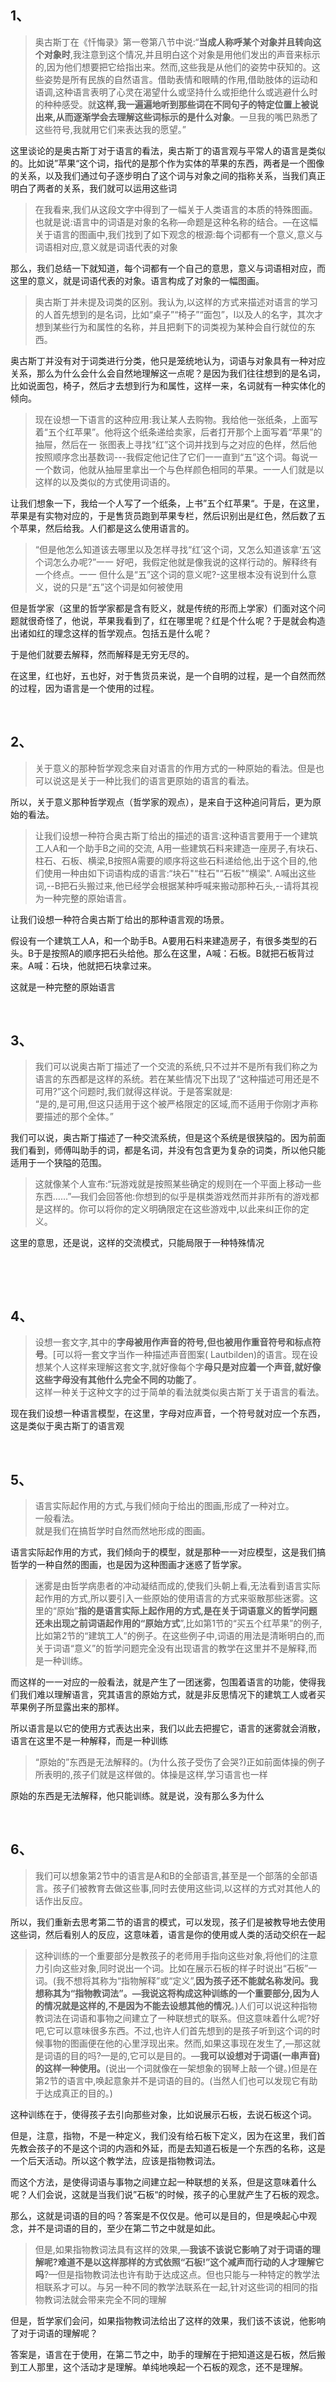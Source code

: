 <h2>1、</h2><blockquote data-pid="1uuh78Bd"> 奥古斯丁在《忏悔录》第一卷第八节中说:“<b>当成人称呼某个对象并且转向这个对象时</b>,我注意到这个情况,并且明白这个对象是用他们发出的声音来标示的,因为他们想要把它给指出来。然而,这些我是从他们的姿势中获知的。这些姿势是所有民族的自然语言。借助表情和眼睛的作用,借助肢体的运动和语调,这种语言表明了心灵在渴望什么或坚持什么或拒绝什么或逃避什么时的种种感受。就<b>这样,我一遍遍地听到那些词在不同句子的特定位置上被说出来,从而逐渐学会去理解这些词标示的是什么对象</b>。一旦我的嘴巴熟悉了这些符号,我就用它们来表达我的愿望。”</blockquote><p data-pid="IYShxB9p">这里谈论的是奥古斯丁对于语言的看法，奥古斯丁的语言观与平常人的语言是类似的。比如说”苹果“这个词，指代的是那个作为实体的苹果的东西，两者是一个图像的关系，以及我们通过句子逐步明白了这个词与对象之间的指称关系，当我们真正明白了两者的关系，我们就可以运用这些词</p><blockquote data-pid="UzgLdpl9">    在我看来,我们从这段文字中得到了一幅关于人类语言的本质的特殊图画。也就是说:语言中的词语是对象的名称—命题是这种名称的结合。—在这幅关于语言的图画中,我们找到了如下观念的根源:每个词都有一个意义,意义与词语相对应,意义就是词语代表的对象</blockquote><p data-pid="PAysSday">那么，我们总结一下就知道，每个词都有一个自己的意思，意义与词语相对应，而这里的意义，就是词语代表的对象。语言构成了对象的一幅图画。</p><blockquote data-pid="y7st3O6S">奥古斯丁并未提及词类的区别。我认为,以这样的方式来描述对语言的学习的人首先想到的是名词，比如“桌子”“椅子”“面包”，l以及人的名字，其次才想到某些行为和属性的名称，并且把剩下的词类视为某种会自行就位的东西。</blockquote><p data-pid="6Bp7uMbi">奥古斯丁并没有对于词类进行分类，他只是笼统地认为，词语与对象具有一种对应关系，那么为什么会什么会自然地理解这一点呢？是因为我们往往想到的是名词，比如说面包，椅子，然后才去想到行为和属性，这样一来，名词就有一种实体化的倾向。</p><blockquote data-pid="gDB19ces">    现在设想一下语言的这种应用:我让某人去购物。我给他一张纸条，上面写着“五个红苹果”。他将这个纸条递给卖家，后者打开那个上面写着“苹果”的抽屉，然后在一 张图表上寻找“红”这个词并找到与之对应的色样，然后他按照顺序念出基数词---我假定他记住了它们一一直到“五”这个词。每说一一个数词，他就从抽屉里拿出一个与色样颜色相同的苹果。一一人们就是以这样的以及类似的方式使用词语的。</blockquote><p data-pid="zhvsOb96">让我们想象一下，我给一个人写了一个纸条，上书”五个红苹果“。于是，在这里，苹果是有实物对应的，于是售货员跑到苹果专栏，然后识别出是红色，然后数了五个苹果，然后给我。人们都是这么使用语言的。</p><blockquote data-pid="UHkk3qrH">    “但是他怎么知道该去哪里以及怎样寻找“红’这个词，又怎么知道该拿‘五’这个词怎么办呢?”一一 好吧，我假定他就是像我说的这样行动的。解释终有一个终点。一一 但什么是“五”这个词的意义呢?-这里根本没有说到什么意义，说的只是“五”这个词是如何被使用</blockquote><p data-pid="xIMkVXZk">但是哲学家（这里的哲学家都是含有贬义，就是传统的形而上学家）们面对这个问题就很奇怪了，他说，苹果我看到了，红在哪里呢？红是个什么呢？于是就会构造出诸如红的理念这样的哲学观点。包括五是什么呢？</p><p data-pid="z_6wD6JY">于是他们就要去解释，然而解释是无穷无尽的。</p><p data-pid="6i7v8gGu">在这里，红也好，五也好，对于售货员来说，是一个自明的过程，是一个自然而然的过程，因为语言是一个使用的过程。</p><p><br></p><h2>2、</h2><blockquote data-pid="C9wM8gK-">关于意义的那种哲学观念来自对语言的作用方式的一种原始的看法。但是也可以说这是关于一种比我们的语言更原始的语言的看法。</blockquote><p data-pid="8kknTFFI">所以，关于意义那种哲学观点（哲学家的观点），是来自于这种追问背后，更为原始的看法。</p><blockquote data-pid="XUxHHa4N">    让我们设想一种符合奥古斯丁给出的描述的语言:这种语言要用于一个建筑工人A和一个助手B之间的交流, A用一些建筑石料来建造一座房子,有块石、柱石、石板、横梁,B按照A需要的顺序将这些石料递给他,出于这个目的,他们使用一种由如下词语构成的语言:“块石"“柱石"“石板"“横梁". A喊出这些词,--B把石头搬过来,他已经学会根据某种呼喊来搬动那种石头,--请将其视为一种完整的原始语言。</blockquote><p data-pid="ba7rsqXJ">让我们设想一种符合奥古斯丁给出的那种语言观的场景。</p><p data-pid="99WC0DuV">假设有一个建筑工人A，和一个助手B。A要用石料来建造房子，有很多类型的石头。B于是按照A的顺序把石头给他。那么在这里，A喊：石板。B就把石板背过来。A喊：石块，他就把石块拿过来。</p><p data-pid="KPlTX6Sy">这就是一种完整的原始语言</p><p><br></p><h2>3、</h2><blockquote data-pid="zj89xWpX"> 我们可以说奥古斯丁描述了一个交流的系统,只不过并不是所有我们称之为语言的东西都是这样的系统。若在某些情况下出现了“这种描述可用还是不可用?”这个问题时,我们就得这样说。于是答案就是:<br> “是的,是可用,但这只适用于这个被严格限定的区域,而不适用于你刚才声称要描述的那个全体。”</blockquote><p data-pid="tteJo6AH">我们可以说，奥古斯丁描述了一种交流系统，但是这个系统是很狭隘的。因为前面我们看到，师傅叫助手的词，都是名词，并没有包含更为复杂的词类，所以他只能适用于一个狭隘的范围。</p><blockquote data-pid="oYSR0XX4">    这就像某个人宣布:“玩游戏就是按照某些确定的规则在一个平面上移动一些东西……”—我们会回答他:你想到的似乎是棋类游戏然而并非所有的游戏都是这样的。你可以将你的定义明确限定在这些游戏中,以此来纠正你的定义。</blockquote><p data-pid="M0vxdONm">这里的意思，还是说，这样的交流模式，只能局限于一种特殊情况</p><p><br></p><p><br></p><h2>4、</h2><blockquote data-pid="dkDE3kex">    设想一套文字,其中的<b>字母被用作声音的符号,但也被用作重音符号和标点符号</b>。[可以将一套文字当作一种描述声音图案( Lautbilden)的语言。现在设想某个人这样来理解这套文字,就好像每个字<b>母只是对应着一个声音,就好像这些字母没有其他什么完全不同的功能了</b>。<br>    这样一种关于这种文字的过于简单的看法就类似奥古斯丁关于语言的看法。</blockquote><p data-pid="PJCUaXDS">现在我们设想一种语言模型，在这里，字母对应声音，一个符号就对应一个东西，这是类似于奥古斯丁的语言观</p><p><br></p><h2>5、</h2><blockquote data-pid="ncEN0LDA">  语言实际起作用的方式,与我们倾向于给出的图画,形成了一种对立。<br>    一般看法。<br>    就是我们在搞哲学时自然而然地形成的图画。</blockquote><p data-pid="ndSeQxUL">语言实际起作用的方式，我们倾向于的模型，就是那种一一对应模型，这是我们搞哲学的一种自然的图画，也是因为这种图画才迷惑了哲学家。</p><blockquote data-pid="WJCKoR1G">    迷雾是由哲学病患者的冲动凝结而成的,使我们头朝上看,无法看到语言实际起作用的方式,所以要引入一些原始的使用语言的方式来驱散那些迷雾。这里的“原始”<b>指的是语言实际上起作用的方式,是在关于词语意义的哲学问题还未出现之前词语起作用的“原始方式</b>”,比如第1节的“买五个红苹果”的例子,比如第2节的“建筑工人”的例子。在这些例子中,词语的用法是清晰明白的,而关于词语“意义”的哲学问题完全没有出现语言的教学在这里并不是解释,而是一种训练。</blockquote><p data-pid="-6n432QY">而这样的一一对应的一般看法，就是产生了一团迷雾，包围着语言的功能，使得我们我们难以理解语言，究其语言的原始方式，就是非反思情况下的建筑工人或者买苹果例子所显露出来的那样。</p><p data-pid="JUWTSOmU">所以语言是以它的使用方式表达出来，我们以此去把握它，语言的迷雾就会消散，语言在这里不是一种解释，而是一种训练</p><blockquote data-pid="20eYFwdx">    “原始的”东西是无法解释的。(为什么孩子受伤了会哭?)正如前面体操的例子所表明的,孩子们就是这样做的。体操是这样,学习语言也一样</blockquote><p data-pid="2l9RoFnj">原始的东西是无法解释，他只能训练。就是说，没有那么多为什么</p><p><br></p><h2>6、</h2><blockquote data-pid="I9wyEmUa">我们可以想象第2节中的语言是A和B的全部语言,甚至是一个部落的全部语言。孩子们被教育去做这些事,同时去使用这些词,以这样的方式对其他人的话作出反应。</blockquote><p data-pid="_09XsfXz">所以，我们重新去思考第二节的语言的模式，可以发现，孩子们是被教导地去使用这些词，然后看别人的反应，这意味着，语言是你的使用或人类的活动交织在一起</p><blockquote data-pid="uovNYBRk">    这种训练的一个重要部分是教孩子的老师用手指向这些对象,将他们的注意力引向这些对象,同时说出一个词。比如在展示石板的样子时说出“石板”一词。(我不想将其称为“指物解释”或“定义”,<b>因为孩子还不能就名称发问。我想称其为“指物教词法”。—我说这将构成这种训练的一个重要部分,因为人的情况就是这样的,不是因为不能去设想其他的情况</b>。)人们可以说这种指物教词法在词语和事物之间建立了一种联想式的联系。但这意味着什么呢?好吧,它可以意味很多东西。不过,也许人们首先想到的是孩子听到这个词的时候事物的图画便在他的心里浮现出来。然而,如果这事现在发生了,—那这就是词语的目的吗?—是的,它可以是目的。—<b>我可以设想对于词语(一串声音)的这样一种使用。</b>(说出一个词就像在一架想象的钢琴上敲一个键。)但是在第2节的语言中,唤起意象并不是词语的目的。(当然人们也可以发现它有助于达成真正的目的。)</blockquote><p data-pid="OGTR-L18">这种训练在于，使得孩子去引向那些对象，比如说展示石板，去说石板这个词。</p><p data-pid="f0qnlVKq">但是，注意，指物，不是一种定义，我们没有给石板下定义，因为在这里，我们首先教会孩子的不是这个词的内涵和外延，而是去知道石板是一个东西的名称，这是一个后天活动。所以这个教学法，应该是指物教词法。</p><p data-pid="cI6hBs1z">而这个方法，是使得词语与事物之间建立起一种联想的关系，但是这意味着什么呢？人们会说，这就是当我们说”石板“的时候，孩子的心里就产生了石板的观念。</p><p data-pid="6eQkjQeP">那么，这就是词语的目的吗？答案是不仅仅是。他可以是目的，但是唤起心中观念，并不是词语的目的，至少在第二节之中就是如此。</p><blockquote data-pid="DN4MmcYd">但是,如果指物教词法具有这样的效果,—<b>我该不该说它影响了对于词语的理解呢?难道不是以这样那样的方式依照“石板!”这个减声而行动的人才理解它吗</b>?—但是指物教词法也许有助于达成这点。但也只能与一种特定的教学法相联系才可以。与另一种不同的教学法联系在一起,针对这些词的相同的指物教词法就会带来完全不同的理解</blockquote><p data-pid="X9ruNays">但是，哲学家们会问，如果指物教词法给出了这样的效果，我们该不该说，他影响了对于词语的理解呢？</p><p data-pid="76KAIYwE">答案是，语言在于使用，在第二节之中，助手的理解在于把知道这是石板，然后搬到工人那里，这个活动才是理解。单纯地唤起一个石板的观念，还不是理解。</p><p></p><p></p><p></p><p></p>